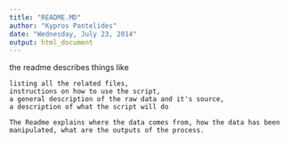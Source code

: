 ```yaml
---
title: "README.MD"
author: "Kypros Pantelides"
date: "Wednesday, July 23, 2014"
output: html_document
---
```


the readme describes things like

    listing all the related files, 
    instructions on how to use the script, 
    a general description of the raw data and it's source, 
    a description of what the script will do
    
    The Readme explains where the data comes from, how the data has been manipulated, what are the outputs of the process.
    
    